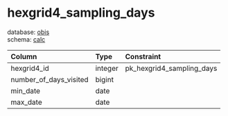 # hexgrid4_sampling_days
database: [obis](../)  
schema: [calc](calc)  

|Column|Type|Constraint|
|:---|:---|:---|
|hexgrid4_id|integer|pk_hexgrid4_sampling_days |
|number_of_days_visited|bigint||
|min_date|date||
|max_date|date||
